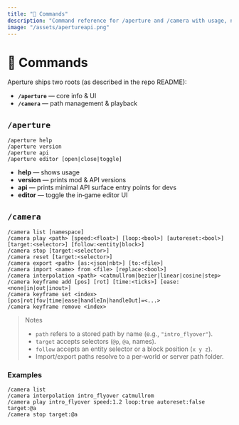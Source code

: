 ```yaml
---
title: "🧭 Commands"
description: "Command reference for /aperture and /camera with usage, notes, and examples for list, play/reset, import/export, interpolation, and keyframes."
image: "/assets/apertureapi.png"
---
```


# 🧭 Commands
Aperture ships two roots (as described in the repo README):

- **`/aperture`** — core info & UI
- **`/camera`** — path management & playback

## `/aperture`
```
/aperture help
/aperture version
/aperture api
/aperture editor [open|close|toggle]
```
- **help** — shows usage
- **version** — prints mod & API versions
- **api** — prints minimal API surface entry points for devs
- **editor** — toggle the in‑game editor UI

## `/camera`
```
/camera list [namespace]
/camera play <path> [speed:<float>] [loop:<bool>] [autoreset:<bool>] [target:<selector>] [follow:<entity|block>]
/camera stop [target:<selector>]
/camera reset [target:<selector>]
/camera export <path> [as:<json|nbt>] [to:<file>]
/camera import <name> from <file> [replace:<bool>]
/camera interpolation <path> <catmullrom|bezier|linear|cosine|step>
/camera keyframe add [pos] [rot] [time:<ticks>] [ease:<none|in|out|inout>]
/camera keyframe set <index> [pos|rot|fov|time|ease|handleIn|handleOut]=<...>
/camera keyframe remove <index>
```
> Notes  
> - `path` refers to a stored path by name (e.g., `"intro_flyover"`).  
> - `target` accepts selectors (`@p`, `@a`, names).  
> - `follow` accepts an entity selector or a block position (`x y z`).  
> - Import/export paths resolve to a per‑world or server path folder.

### Examples
```
/camera list
/camera interpolation intro_flyover catmullrom
/camera play intro_flyover speed:1.2 loop:true autoreset:false target:@a
/camera stop target:@a
```
